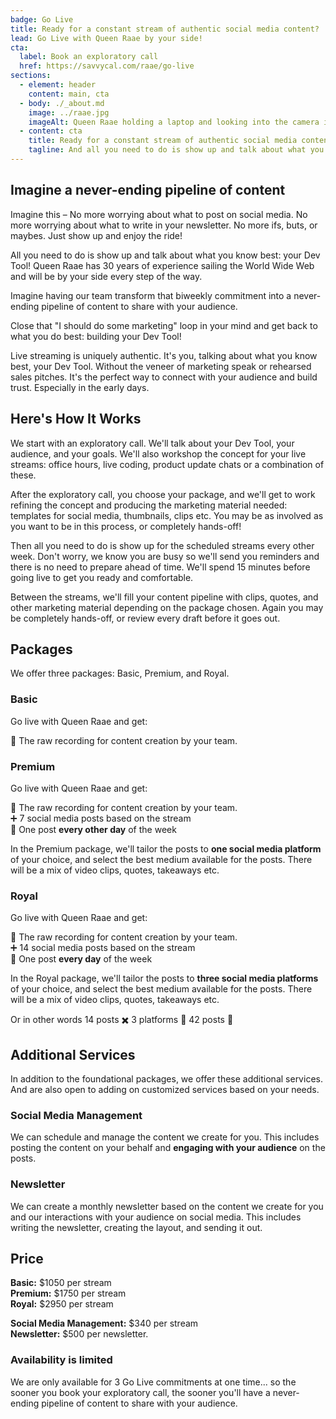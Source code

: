 ```yaml
---
badge: Go Live
title: Ready for a constant stream of authentic social media content?
lead: Go Live with Queen Raae by your side!
cta:
  label: Book an exploratory call
  href: https://savvycal.com/raae/go-live
sections:
  - element: header
    content: main, cta
  - body: ./_about.md
    image: ../raae.jpg
    imageAlt: Queen Raae holding a laptop and looking into the camera in her signature green dress.
  - content: cta
    title: Ready for a constant stream of authentic social media content?
    tagline: And all you need to do is show up and talk about what you know best!
---
```


## Imagine a never-ending pipeline of content

Imagine this – No more worrying about what to post on social media. No more worrying about what to write in your newsletter. No more ifs, buts, or maybes. Just show up and enjoy the ride!

All you need to do is show up and talk about what you know best: your Dev Tool! Queen Raae has 30 years of experience sailing the World Wide Web and will be by your side every step of the way.

Imagine having our team transform that biweekly commitment into a never-ending pipeline of content to share with your audience.

<aside class="pow">

Close that "I should do some marketing" loop in your mind and get back to what you do best: building your Dev Tool!

</aside>

Live streaming is uniquely authentic. It's you, talking about what you know best, your Dev Tool. Without the veneer of marketing speak or rehearsed sales pitches. It's the perfect way to connect with your audience and build trust. Especially in the early days.

## Here's How It Works

We start with an exploratory call. We'll talk about your Dev Tool, your audience, and your goals. We'll also workshop the concept for your live streams: office hours, live coding, product update chats or a combination of these.

After the exploratory call, you choose your package, and we'll get to work refining the concept and producing the marketing material needed: templates for social media, thumbnails, clips etc. You may be as involved as you want to be in this process, or completely hands-off!

Then all you need to do is show up for the scheduled streams every other week. Don't worry, we know you are busy so we'll send you reminders and there is no need to prepare ahead of time. We'll spend 15 minutes before going live to get you ready and comfortable.

Between the streams, we'll fill your content pipeline with clips, quotes, and other marketing material depending on the package chosen. Again you may be completely hands-off, or review every draft before it goes out.

## Packages

We offer three packages: Basic, Premium, and Royal.

### Basic

Go live with Queen Raae and get:

🔴 The raw recording for content creation by your team.

### Premium

Go live with Queen Raae and get:

🔴 The raw recording for content creation by your team.\
➕ 7 social media posts based on the stream\
🟰 One post **every other day** of the week

In the Premium package, we'll tailor the posts to **one social media platform** of your choice, and select the best medium available for the posts. There will be a mix of video clips, quotes, takeaways etc.

### Royal

Go live with Queen Raae and get:

🔴 The raw recording for content creation by your team.\
➕ 14 social media posts based on the stream\
🟰 One post **every day** of the week

In the Royal package, we'll tailor the posts to **three social media platforms** of your choice, and select the best medium available for the posts. There will be a mix of video clips, quotes, takeaways etc.

Or in other words 14 posts ✖️ 3 platforms 🟰 42 posts 🤯

## Additional Services

In addition to the foundational packages, we offer these additional services. And are also open to adding on customized services based on your needs.

### Social Media Management

We can schedule and manage the content we create for you. This includes posting the content on your behalf and **engaging with your audience** on the posts.

### Newsletter

We can create a monthly newsletter based on the content we create for you and our interactions with your audience on social media. This includes writing the newsletter, creating the layout, and sending it out.

## Price

**Basic:** $1050 per stream\
**Premium:** $1750 per stream\
**Royal:** $2950 per stream

**Social Media Management:** $340 per stream\
**Newsletter:** $500 per newsletter.

### Availability is limited

We are only available for 3 Go Live commitments at one time... so the sooner you book your exploratory call, the sooner you'll have a never-ending pipeline of content to share with your audience.
